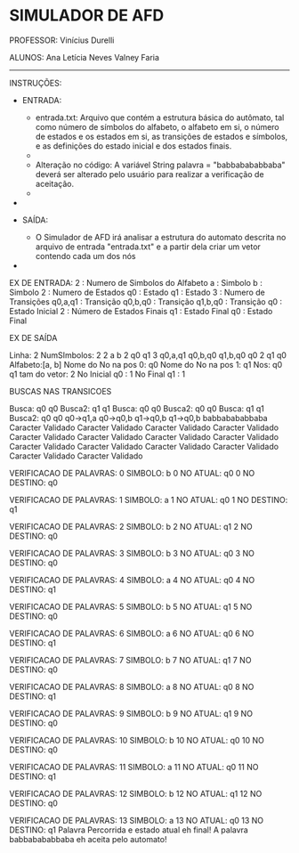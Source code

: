 SIMULADOR DE AFD
====================================================================================

PROFESSOR: Vinícius Durelli

ALUNOS:
Ana Letícia Neves
Valney Faria

------------------------------------------------------------------------------------

INSTRUÇÕES:

- ENTRADA:
	- entrada.txt:
		Arquivo que contém a estrutura básica do autômato, tal como número de símbolos
		do alfabeto, o alfabeto em si, o número de estados e os estados em si, as
		transições de estados e símbolos, e as definições do estado inicial e dos
		estados finais.
	-
	- Alteração no código:
		A variável String palavra = "babbabababbaba" deverá ser alterado pelo usuário
		para realizar a verificação de aceitação.
	-
-
	
- SAÍDA:
	- O Simulador de AFD irá analisar a estrutura do automato descrita no arquivo de
	entrada "entrada.txt" e a partir dela criar um vetor contendo cada um dos nós 

-

EX DE ENTRADA:
2 		: Numero de Simbolos do Alfabeto
a 		: Simbolo
b 		: Simbolo
2		: Numero de Estados
q0		: Estado
q1		: Estado
3		: Numero de Transições
q0,a,q1	: Transição
q0,b,q0	: Transição
q1,b,q0	: Transição
q0		: Estado Inicial
2		: Número de Estados Finais
q1		: Estado Final
q0		: Estado Final

EX DE SAÍDA

Linha: 2
NumSImbolos: 2
2
a
b
2
q0
q1
3
q0,a,q1
q0,b,q0
q1,b,q0
q0
2
q1
q0
Alfabeto:[a, b]
Nome do No na pos 0: q0
Nome do No na pos 1: q1
Nos:
q0
q1
tam do vetor: 2
No Inicial q0 : 1
No Final q1 : 1


BUSCAS NAS TRANSICOES

Busca: q0
q0
Busca2: q1
q1
Busca: q0
q0
Busca2: q0
q0
Busca: q1
q1
Busca2: q0
q0
q0->q1,a
q0->q0,b
q1->q0,b
q1->q0,b
babbabababbaba
Caracter Validado
Caracter Validado
Caracter Validado
Caracter Validado
Caracter Validado
Caracter Validado
Caracter Validado
Caracter Validado
Caracter Validado
Caracter Validado
Caracter Validado
Caracter Validado
Caracter Validado
Caracter Validado

VERIFICACAO DE PALAVRAS: 0
SIMBOLO: b
0 NO ATUAL: q0
0 NO DESTINO: q0

VERIFICACAO DE PALAVRAS: 1
SIMBOLO: a
1 NO ATUAL: q0
1 NO DESTINO: q1

VERIFICACAO DE PALAVRAS: 2
SIMBOLO: b
2 NO ATUAL: q1
2 NO DESTINO: q0

VERIFICACAO DE PALAVRAS: 3
SIMBOLO: b
3 NO ATUAL: q0
3 NO DESTINO: q0

VERIFICACAO DE PALAVRAS: 4
SIMBOLO: a
4 NO ATUAL: q0
4 NO DESTINO: q1

VERIFICACAO DE PALAVRAS: 5
SIMBOLO: b
5 NO ATUAL: q1
5 NO DESTINO: q0

VERIFICACAO DE PALAVRAS: 6
SIMBOLO: a
6 NO ATUAL: q0
6 NO DESTINO: q1

VERIFICACAO DE PALAVRAS: 7
SIMBOLO: b
7 NO ATUAL: q1
7 NO DESTINO: q0

VERIFICACAO DE PALAVRAS: 8
SIMBOLO: a
8 NO ATUAL: q0
8 NO DESTINO: q1

VERIFICACAO DE PALAVRAS: 9
SIMBOLO: b
9 NO ATUAL: q1
9 NO DESTINO: q0

VERIFICACAO DE PALAVRAS: 10
SIMBOLO: b
10 NO ATUAL: q0
10 NO DESTINO: q0

VERIFICACAO DE PALAVRAS: 11
SIMBOLO: a
11 NO ATUAL: q0
11 NO DESTINO: q1

VERIFICACAO DE PALAVRAS: 12
SIMBOLO: b
12 NO ATUAL: q1
12 NO DESTINO: q0

VERIFICACAO DE PALAVRAS: 13
SIMBOLO: a
13 NO ATUAL: q0
13 NO DESTINO: q1
Palavra Percorrida e estado atual eh final!
A palavra babbabababbaba eh aceita pelo automato!